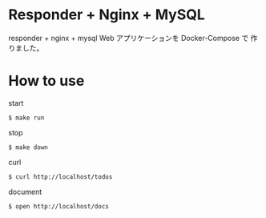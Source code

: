 # Responder + Nginx + MySQL

responder + nginx + mysql Web アプリケーションを Docker-Compose で 作りました。

# How to use

start

```
$ make run
```

stop

```
$ make down
```

curl

```
$ curl http://localhost/todos
```

document
```
$ open http://localhost/docs
```